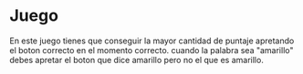 # Juego
En este juego tienes que conseguir la mayor cantidad de puntaje apretando el boton correcto en el momento correcto. cuando la palabra sea "amarillo" debes apretar el boton que dice amarillo pero no el que es amarillo.
